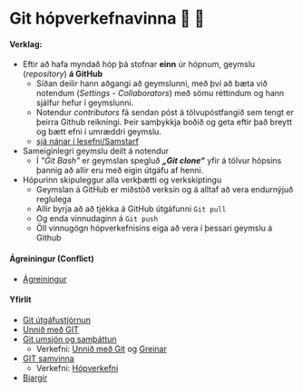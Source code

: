 # Git hópverkefnavinna :running: :running: 

#### Verklag:
* Eftir að hafa myndað hóp þá stofnar **einn** úr hópnum, geymslu (_repository_) **á GitHub**
	* Síðan deilir hann aðgangi að geymslunni, með því að bæta við notendum (_Settings - Collaborators_) með sömu réttindum og hann sjálfur hefur í geymslunni. 
	* Notendur _contributors_ fá sendan póst á tölvupóstfangið sem tengt er þeirra Github reikningi. Þeir samþykkja boðið og geta eftir það breytt og bætt efni í umræddri geymslu. 
	* [sjá nánar í lesefni/Samstarf](Lesefni/Samstarf%20á%20GitHub.pdf)
* Sameiginlegri geymslu deilt á notendur
	* Í _"Git Bash"_ er geymslan spegluð _**„Git clone“**_ yfir á tölvur hópsins þannig að allir eru með eigin útgáfu af henni. 
* Hópurinn skipuleggur alla verkþætti og verkskiptingu
	* Geymslan á GitHub er miðstöð verksin og á alltaf að vera endurnýjuð reglulega
	* Allir byrja að að tjékka á GitHub útgáfunni ```Git pull```
	* Og enda vinnudaginn á ```Git push```
	* Öll vinnugögn hópverkefnisins eiga að vera í þessari geymslu á Github
<!-- Ath. samvinna verður hluti af lokaverkefni
### Verkefnalýsing 
Skrifið ritgerð um athyglisverðan tölvuleik eða tölvubúnað sem þið hafið áhuga á. 
Ritgerðin má vera á forsíðu geymslunnar (*README.md*)
*	**Í ritgerðinni ættu eftirtalin atriði að koma fram:**
	1.	Hvaða tegund af tölvuleik/búnaði er um að ræða
	2.	Hvenær var hann búinn til 
	3.	Hverjir eru höfundar og framleiðendur
	4.	Hverjir eru notendur leiksins/búnaðarins (aldur – kyn - áhugamál)
	5.	Hvernig hefur leikurinn/búnaðurinn þróast
	6.	Hverjar eru framtíðarhorfur leiksins eða hvenær var hætt að framleiða leikinn.
		<br>Hverjar eru framtíðarhorfur búnaðarins eða hvenær var hætt að framleiða hann.
	7.	Ritgerðin á að vera á íslensku eða á móðurmáli nemenda.
	8.	Setjið myndefni í skjalið til að styðja framsetninguna.
		<br>Kóði: ```img[myndatexti](mappa/mynd.jpg)``` Athugið að hafa myndina í réttri stærð.

#### GitHub [Wiki](https://github.com/vefhonnun/Git/wiki/)
*	Búið til verkefnaáætlun í Wiki skránni sem fylgir geymslunni
	* Skiptið ritgerðarefninu á milli ykkar
	* Gerið tímaáætlun til að klára verkefnið á réttum tíma.
* 	Dagbók 
	*	Hvernig gengur verkáætlunin eftir
	*	Niðurstaða samvinnu. 
* 	Heimildaskrá
-->
#### Ágreiningur (Conflict)
*	[Ágreiningur](Ágreiningur.md)

#### Yfirlit
* [Git útgáfustjórnun](README.md)
* [Unnið með GIT](Git.md)
* [Git umsjón og samþáttun](Umsjón.md)
	* Verkefni: [Unnið með Git](Vinnuferli.md) og [Greinar](Greinar.md)
* [GIT samvinna](Samvinna.md)
	* Verkefni: [Hópverkefni](Hópverkefnavinna.md)
* [Bjargir](Bjargir.md)

